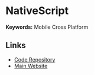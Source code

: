 # NativeScript

**Keywords:** Mobile Cross Platform

## Links

- [Code Repository](https://github.com/NativeScript/NativeScript)
- [Main Website](https://nativescript.org/)
